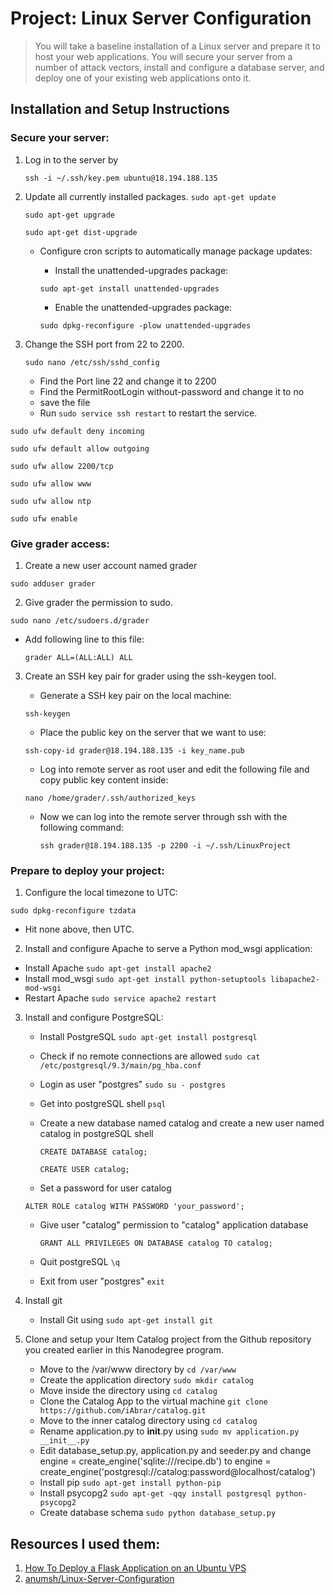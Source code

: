 # Project: Linux Server Configuration

>You will take a baseline installation of a Linux server and prepare it to host your web applications. You will secure your server from a number of attack vectors, install and configure a database server, and deploy one of your existing web applications onto it.

## Installation and Setup Instructions
### Secure your server:
1. Log in to the server by

    `ssh -i ~/.ssh/key.pem ubuntu@18.194.188.135`

2. Update all currently installed packages.
    `sudo apt-get update`

    `sudo apt-get upgrade`

    `sudo apt-get dist-upgrade`

    - Configure cron scripts to automatically manage package updates:
        - Install the unattended-upgrades package:

        `sudo apt-get install unattended-upgrades`

        - Enable the unattended-upgrades package:

        `sudo dpkg-reconfigure -plow unattended-upgrades`

3. Change the SSH port from 22 to 2200.

    `sudo nano /etc/ssh/sshd_config`

    - Find the Port line 22 and change it to 2200
    - Find the PermitRootLogin without-password and change it to no
    - save the file
    - Run `sudo service ssh restart` to restart the service.



`sudo ufw default deny incoming`

`sudo ufw default allow outgoing`

 `sudo ufw allow 2200/tcp`

 `sudo ufw allow www`

 `sudo ufw allow ntp`

 `sudo ufw enable`

### Give grader access:
1. Create a new user account named grader

`sudo adduser grader`

2. Give grader the permission to sudo.

`sudo nano /etc/sudoers.d/grader`

   - Add following line to this file:

        `grader ALL=(ALL:ALL) ALL`

3. Create an SSH key pair for grader using the ssh-keygen tool.
   - Generate a SSH key pair on the local machine:

    `ssh-keygen`

   - Place the public key on the server that we want to use:

    `ssh-copy-id grader@18.194.188.135 -i key_name.pub`

   - Log into remote server as root user and edit the following file and copy public key content inside:

    `nano /home/grader/.ssh/authorized_keys`

   - Now we can log into the remote server through ssh with the following command:

     `ssh grader@18.194.188.135 -p 2200 -i ~/.ssh/LinuxProject`

### Prepare to deploy your project:
1.  Configure the local timezone to UTC:

  `sudo dpkg-reconfigure tzdata`

   - Hit none above, then UTC.

2.  Install and configure Apache to serve a Python mod_wsgi application:
   - Install Apache `sudo apt-get install apache2`
   - Install mod_wsgi `sudo apt-get install python-setuptools libapache2-mod-wsgi`
   - Restart Apache `sudo service apache2 restart`

3. Install and configure PostgreSQL:
   - Install PostgreSQL `sudo apt-get install postgresql`
   - Check if no remote connections are allowed `sudo cat /etc/postgresql/9.3/main/pg_hba.conf`
   - Login as user "postgres" `sudo su - postgres`
   - Get into postgreSQL shell `psql`
   - Create a new database named catalog and create a new user named catalog in postgreSQL shell

     `CREATE DATABASE catalog;`

     `CREATE USER catalog;`

   - Set a password for user catalog

    `ALTER ROLE catalog WITH PASSWORD 'your_password';`

   - Give user "catalog" permission to "catalog" application database

     `GRANT ALL PRIVILEGES ON DATABASE catalog TO catalog;`

   - Quit postgreSQL  `\q`

   - Exit from user "postgres" `exit`

4. Install git
   - Install Git using `sudo apt-get install git`

5. Clone and setup your Item Catalog project from the Github repository you created earlier in this Nanodegree program.
   - Move to the /var/www directory by `cd /var/www`
   - Create the application directory `sudo mkdir catalog`
   - Move inside the directory using `cd catalog`
   - Clone the Catalog App to the virtual machine `git clone https://github.com/iAbrar/catalog.git`
   - Move to the inner catalog directory using `cd catalog`
   - Rename application.py to __init__.py using `sudo mv application.py __init__.py`
   - Edit database_setup.py, application.py and seeder.py and change engine = create_engine('sqlite:///recipe.db') to engine = create_engine('postgresql://catalog:password@localhost/catalog')
   - Install pip `sudo apt-get install python-pip`
   - Install psycopg2 `sudo apt-get -qqy install postgresql python-psycopg2`
   - Create database schema `sudo python database_setup.py`



## Resources I used them:
1. [How To Deploy a Flask Application on an Ubuntu VPS](https://www.digitalocean.com/community/tutorials/how-to-deploy-a-flask-application-on-an-ubuntu-vps)
2. [anumsh/Linux-Server-Configuration](https://github.com/anumsh/Linux-Server-Configuration)


